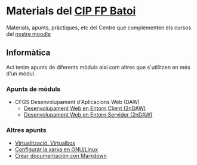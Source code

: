 # Materials del [CIP FP Batoi](http://www.cipfpbatoi.es)
Materials, apunts, pràctiques, etc del Centre que complementen els cursos del [nostre moodle](https://moodle.cipfpbatoi.es)

## Informàtica
Ací tenim apunts de diferents mòduls així com altres que s'utilitzen en més d'un mòdul. 

### Apunts de mòduls
* CFGS Desenvolupament d'Aplicacions Web (DAW)
  * [Desenvolupament Web en Entorn Client (2nDAW)](./daw/dwc/)
  * [Desenvolupament Web en Entorn Servidor (2nDAW)](https://igomis.github.io/apunts/)  
  
### Altres apunts
* [Virtualització. Virtualbox](./altres/virtualitzacio/)
* [Configurar la xarxa en GNU/Linux](./altres/xarxa-linux/)
* [Crear documentación con Markdown](./altres/markdown/)

